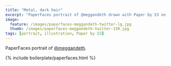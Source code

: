 ```yaml
---
title: "Metal, dark hair"
excerpt: "PaperFaces portrait of @meggandeth drawn with Paper by 53 on an iPad."
image: 
  feature: /images/paperfaces-meggandeth-twitter-lg.jpg
  thumb: /images/paperfaces-meggandeth-twitter-150.jpg
tags: [portrait, illustration, Paper by 53]
---
```


PaperFaces portrait of [@meggandeth](http://twitter.com/meggandeth).

{% include boilerplate/paperfaces.html %}